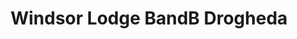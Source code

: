 ---
title: "Windsor Lodge BandB Drogheda"
address: "One, The Court, North Road, Drogheda Co. Louth Co. Louth"
tel: "(041)9841966"
county: "Louth"
category: "Bedandbreakfasts"
type: "Content"
lat: "53.72421288"
lng: "-6.363359466"
---